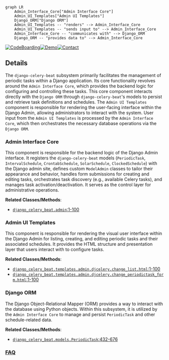 ```mermaid
graph LR
    Admin_Interface_Core["Admin Interface Core"]
    Admin_UI_Templates["Admin UI Templates"]
    Django_ORM["Django ORM"]
    Admin_UI_Templates -- "renders" --> Admin_Interface_Core
    Admin_UI_Templates -- "sends input to" --> Admin_Interface_Core
    Admin_Interface_Core -- "communicates with" --> Django_ORM
    Django_ORM -- "provides data to" --> Admin_Interface_Core
```

[![CodeBoarding](https://img.shields.io/badge/Generated%20by-CodeBoarding-9cf?style=flat-square)](https://github.com/CodeBoarding/GeneratedOnBoardings)[![Demo](https://img.shields.io/badge/Try%20our-Demo-blue?style=flat-square)](https://www.codeboarding.org/demo)[![Contact](https://img.shields.io/badge/Contact%20us%20-%20contact@codeboarding.org-lightgrey?style=flat-square)](mailto:contact@codeboarding.org)

## Details

The `django-celery-beat` subsystem primarily facilitates the management of periodic tasks within a Django application. Its core functionality revolves around the `Admin Interface Core`, which provides the backend logic for configuring and controlling these tasks. This core component interacts directly with the `Django ORM` through `django-celery-beat`'s models to persist and retrieve task definitions and schedules. The `Admin UI Templates` component is responsible for rendering the user-facing interface within the Django Admin, allowing administrators to interact with the system. User input from the `Admin UI Templates` is processed by the `Admin Interface Core`, which then orchestrates the necessary database operations via the `Django ORM`.

### Admin Interface Core
This component is responsible for the backend logic of the Django Admin interface. It registers the `django-celery-beat` models (`PeriodicTask`, `IntervalSchedule`, `CrontabSchedule`, `SolarSchedule`, `ClockedSchedule`) with the Django admin site, defines custom `ModelAdmin` classes to tailor their appearance and behavior, handles form submissions for creating and editing tasks, orchestrates task discovery (e.g., available Celery tasks), and manages task activation/deactivation. It serves as the control layer for administrative operations.


**Related Classes/Methods**:

- <a href="https://github.com/celery/django-celery-beat/blob/main/django_celery_beat/admin.py#L1-L100" target="_blank" rel="noopener noreferrer">`django_celery_beat.admin`:1-100</a>


### Admin UI Templates
This component is responsible for rendering the visual user interface within the Django Admin for listing, creating, and editing periodic tasks and their associated schedules. It provides the HTML structure and presentation layer that users interact with to configure tasks.


**Related Classes/Methods**:

- <a href="https://github.com/celery/django-celery-beat/blob/main/django_celery_beat/templates/admin/djcelery/change_list.html#L1-L100" target="_blank" rel="noopener noreferrer">`django_celery_beat.templates.admin.djcelery.change_list.html`:1-100</a>
- <a href="https://github.com/celery/django-celery-beat/blob/main/django_celery_beat/templates/admin/djcelery/change_periodictask_form.html#L1-L100" target="_blank" rel="noopener noreferrer">`django_celery_beat.templates.admin.djcelery.change_periodictask_form.html`:1-100</a>


### Django ORM
The Django Object-Relational Mapper (ORM) provides a way to interact with the database using Python objects. Within this subsystem, it is utilized by the `Admin Interface Core` to manage and persist `PeriodicTask` and other schedule-related data.


**Related Classes/Methods**:

- <a href="https://github.com/celery/django-celery-beat/blob/main/django_celery_beat/models.py#L432-L676" target="_blank" rel="noopener noreferrer">`django_celery_beat.models.PeriodicTask`:432-676</a>




### [FAQ](https://github.com/CodeBoarding/GeneratedOnBoardings/tree/main?tab=readme-ov-file#faq)